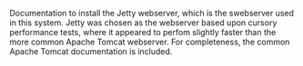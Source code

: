 Documentation to install the Jetty webserver, which is the swebserver used in this system.  Jetty was chosen as the webserver based upon cursory performance tests, where it appeared to perfom slightly faster than the more common Apache Tomcat webserver.  For completeness, the common Apache Tomcat documentation is included.
